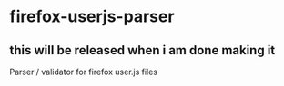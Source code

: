 # firefox-userjs-parser

## this will be released when i am done making it

Parser / validator for firefox user.js files
